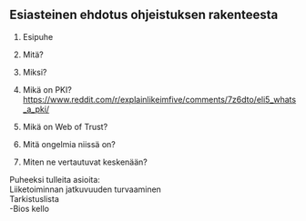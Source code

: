 ## Esiasteinen ehdotus ohjeistuksen rakenteesta ##

1. Esipuhe
2. Mitä?
3. Miksi?
4. Mikä on PKI?  
https://www.reddit.com/r/explainlikeimfive/comments/7z6dto/eli5_whats_a_pki/

5. Mikä on Web of Trust?
6. Mitä ongelmia niissä on?
7. Miten ne vertautuvat keskenään?

Puheeksi tulleita asioita:  
Liiketoiminnan jatkuvuuden turvaaminen  
Tarkistuslista  
 -Bios kello
